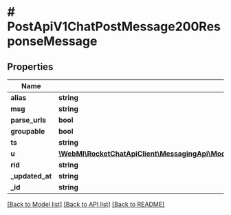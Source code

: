 # # PostApiV1ChatPostMessage200ResponseMessage

## Properties

Name | Type | Description | Notes
------------ | ------------- | ------------- | -------------
**alias** | **string** |  | [optional]
**msg** | **string** |  | [optional]
**parse_urls** | **bool** |  | [optional]
**groupable** | **bool** |  | [optional]
**ts** | **string** |  | [optional]
**u** | [**\WebMI\RocketChatApiClient\MessagingApi\Model\PostApiV1ChatUpdate200ResponseMessageEditedBy**](PostApiV1ChatUpdate200ResponseMessageEditedBy.md) |  | [optional]
**rid** | **string** |  | [optional]
**_updated_at** | **string** |  | [optional]
**_id** | **string** |  | [optional]

[[Back to Model list]](../../README.md#models) [[Back to API list]](../../README.md#endpoints) [[Back to README]](../../README.md)
